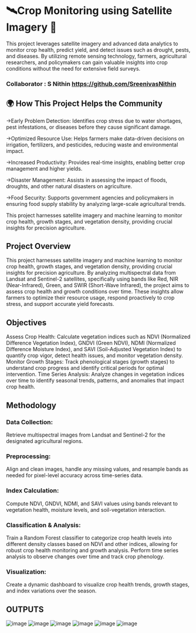 # **🛰️Crop Monitoring using Satellite Imagery 🌾**


This project leverages satellite imagery and advanced data analytics to monitor crop health, predict yield, and detect issues such as drought, pests, and diseases. By utilizing remote sensing technology, farmers, agricultural researchers, and policymakers can gain valuable insights into crop conditions without the need for extensive field surveys.

### Collaborator : S Nithin  https://github.com/SreenivasNithin
## **🌍 How This Project Helps the Community**


->Early Problem Detection: Identifies crop stress due to water shortages, pest infestations, or diseases before they cause significant damage.

->Optimized Resource Use: Helps farmers make data-driven decisions on irrigation, fertilizers, and pesticides, reducing waste and environmental impact.

->Increased Productivity: Provides real-time insights, enabling better crop management and higher yields.

->Disaster Management: Assists in assessing the impact of floods, droughts, and other natural disasters on agriculture.

->Food Security: Supports government agencies and policymakers in ensuring food supply stability by analyzing large-scale agricultural trends.

This project harnesses satellite imagery and machine learning to monitor crop health, growth stages, and vegetation density, providing crucial insights for precision agriculture. 

## Project Overview
This project harnesses satellite imagery and machine learning to monitor crop health, growth stages, and vegetation density, providing crucial insights for precision agriculture. By analyzing multispectral data from Landsat and Sentinel-2 satellites, specifically using bands like Red, NIR (Near-Infrared), Green, and SWIR (Short-Wave Infrared), the project aims to assess crop health and growth conditions over time. These insights allow farmers to optimize their resource usage, respond proactively to crop stress, and support accurate yield forecasts.

## Objectives
Assess Crop Health: Calculate vegetation indices such as NDVI (Normalized Difference Vegetation Index), GNDVI (Green NDVI), NDMI (Normalized Difference Moisture Index), and SAVI (Soil-Adjusted Vegetation Index) to quantify crop vigor, detect health issues, and monitor vegetation density.
Monitor Growth Stages: Track phenological stages (growth stages) to understand crop progress and identify critical periods for optimal intervention.
Time Series Analysis: Analyze changes in vegetation indices over time to identify seasonal trends, patterns, and anomalies that impact crop health.
## Methodology
### **Data Collection:** 
Retrieve multispectral images from Landsat and Sentinel-2 for the designated agricultural regions.
### Preprocessing: 
Align and clean images, handle any missing values, and resample bands as needed for pixel-level accuracy across time-series data.
### Index Calculation: 
Compute NDVI, GNDVI, NDMI, and SAVI values using bands relevant to vegetation health, moisture levels, and soil-vegetation interaction.
### Classification & Analysis: 
Train a Random Forest classifier to categorize crop health levels into different density classes based on NDVI and other indices, allowing for robust crop health monitoring and growth analysis. Perform time series analysis to observe changes over time and track crop phenology.
### Visualization: 
Create a dynamic dashboard to visualize crop health trends, growth stages, and index variations over the season.


## OUTPUTS 

![image](https://github.com/user-attachments/assets/38fb6ccb-21f1-4096-8bf0-34f484bc5635)
![image](https://github.com/user-attachments/assets/328e3b2c-08ea-4696-a758-192aa4b45576)
![image](https://github.com/user-attachments/assets/194e6f5a-459d-4101-bec1-dd85a010c377)
![image](https://github.com/user-attachments/assets/00f98ea5-cff4-418e-a422-de21d5cdd124)
![image](https://github.com/user-attachments/assets/6633ebe9-d83f-4b48-9527-75558142e2de)
![image](https://github.com/user-attachments/assets/752e31e9-e287-4595-be84-8b87f158ab4b)

